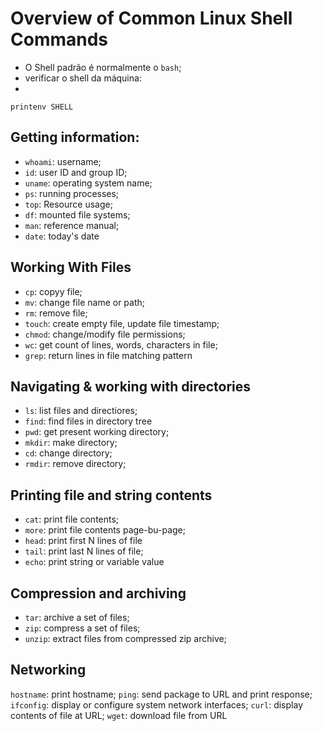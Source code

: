 # Overview of Common Linux Shell Commands

- O Shell padrão é normalmente o `bash`;
- verificar o shell da máquina:
- 
```shell
printenv SHELL
```

## Getting information:

- `whoami`: username;
- `id`: user ID and group ID;
- `uname`: operating system name;
- `ps`: running processes;
- `top`: Resource usage;
- `df`: mounted file systems;
- `man`: reference manual;
- `date`: today's date

## Working With Files

- `cp`: copyy file;
- `mv`: change file name or path;
- `rm`: remove file;
- `touch`: create empty file, update file timestamp;
- `chmod`: change/modify file permissions;
- `wc`: get count of lines, words, characters in file;
- `grep`: return lines in file matching pattern

## Navigating & working with directories

- `ls`: list files and directiores;
- `find`: find files in directory tree
- `pwd`: get present working directory;
- `mkdir`: make directory;
- `cd`: change directory;
- `rmdir`: remove directory;

## Printing file and string contents
- `cat`: print file contents;
- `more`: print file contents page-bu-page;
- `head`: print first N lines of file
- `tail`: print last N lines of file;
- `echo`: print string or variable value

## Compression and archiving
- `tar`: archive a set of files;
- `zip`: compress a set of files;
- `unzip`: extract files from compressed zip archive;


## Networking

`hostname`: print hostname;
`ping`: send package to URL and print response;
`ifconfig`: display or configure system network interfaces;
`curl`: display contents of file at URL;
`wget`: download file from URL
